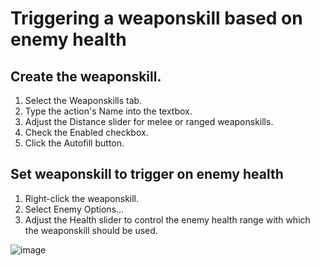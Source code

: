 # Triggering a weaponskill based on enemy health

## Create the weaponskill. 
1. Select the Weaponskills tab.
2. Type the action's Name into the textbox.
3. Adjust the Distance slider for melee or ranged weaponskills.
4. Check the Enabled checkbox.
5. Click the Autofill button.

## Set weaponskill to trigger on enemy health
1. Right-click the weaponskill. 
2. Select Enemy Options...
3. Adjust the Health slider to control the enemy health range with which the weaponskill should be used. 

![image](https://cloud.githubusercontent.com/assets/5349608/12588217/99497e3c-c425-11e5-8aba-a1093734f77d.png)

